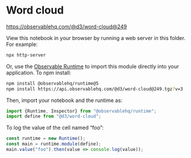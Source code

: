 # Word cloud

https://observablehq.com/@d3/word-cloud@249

View this notebook in your browser by running a web server in this folder. For
example:

~~~sh
npx http-server
~~~

Or, use the [Observable Runtime](https://github.com/observablehq/runtime) to
import this module directly into your application. To npm install:

~~~sh
npm install @observablehq/runtime@5
npm install https://api.observablehq.com/@d3/word-cloud@249.tgz?v=3
~~~

Then, import your notebook and the runtime as:

~~~js
import {Runtime, Inspector} from "@observablehq/runtime";
import define from "@d3/word-cloud";
~~~

To log the value of the cell named “foo”:

~~~js
const runtime = new Runtime();
const main = runtime.module(define);
main.value("foo").then(value => console.log(value));
~~~
